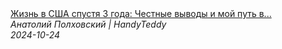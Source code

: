 <!--2024-10-24 15:01:00-->
<div class="yb">
  <a class="nodecor" href="/index.html?rabota/jizn_v_ssha_spustya_3_goda_chestnye_vyvody_i_moj_put_v_emigracii">
    <img class="preview" data-videoid="nCd0kUEuh7M" src="https://i3.ytimg.com/vi/nCd0kUEuh7M/hqdefault.jpg" align="middle" alt="">
  </a>
  <div class="inlbl text">
    <a class="nodecor" href="/index.html?rabota/jizn_v_ssha_spustya_3_goda_chestnye_vyvody_i_moj_put_v_emigracii">Жизнь в США спустя 3 года: Честные выводы и мой путь в...</a><br>
    <i class="smaller2">Анатолий Полховский | HandyTeddy </i><br>
    <i class="smaller3">2024-10-24</i>
  </div>
</div>
